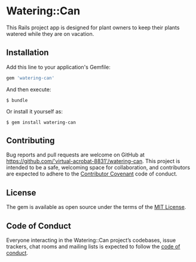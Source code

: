 # Watering::Can

This Rails project app is designed for plant owners to keep their plants watered while they are on vacation.

## Installation

Add this line to your application's Gemfile:

```ruby
gem 'watering-can'
```

And then execute:

    $ bundle

Or install it yourself as:

    $ gem install watering-can


## Contributing

Bug reports and pull requests are welcome on GitHub at https://github.com/'virtual-acrobat-8831'/watering-can. This project is intended to be a safe, welcoming space for collaboration, and contributors are expected to adhere to the [Contributor Covenant](http://contributor-covenant.org) code of conduct.

## License

The gem is available as open source under the terms of the [MIT License](https://opensource.org/licenses/MIT).

## Code of Conduct

Everyone interacting in the Watering::Can project’s codebases, issue trackers, chat rooms and mailing lists is expected to follow the [code of conduct](https://github.com/'virtual-acrobat-8831'/watering-can/blob/master/CODE_OF_CONDUCT.md).
#
